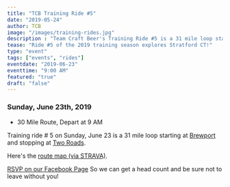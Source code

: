 ```yaml
---
title: "TCB Training Ride #5"
date: "2019-05-24"
author: TCB
image: "/images/training-rides.jpg"
description : "Team Craft Beer's Training Ride #5 is a 31 mile loop starting at Brewport"
tease: "Ride #5 of the 2019 training season explores Stratford CT!" 
type: "event"
tags: ["events", "rides"]
eventdate: "2019-06-23"
eventtime: "9:00 AM"
featured: "true"
draft: "false"
---
```


### Sunday, June 23th, 2019 

- 30 Mile Route, Depart at 9 AM

Training ride # 5 on Sunday, June 23 is a 31 mile loop starting at [Brewport](https://brewportct.com/) and stopping at [Two Roads](https://tworoadsbrewing.com/). 

Here's the [route map (via STRAVA)][strava]. 

[RSVP on our Facebook Page][rsvp] So we can get a head count and be sure not to leave without you!

[strava]: https://www.strava.com/routes/19021464?fbclid=IwAR0KjYUJwxsYnc8Hqk9-g95Z88uQZQ_H_h3mQNM-aFxU0yRSsaLeW9aN1RQ
[rsvp]: https://www.facebook.com/events/2116054628523206/
